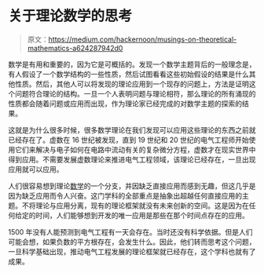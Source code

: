# 关于理论数学的思考

> 原文：<https://medium.com/hackernoon/musings-on-theoretical-mathematics-a624287942d0>

数学是有用和重要的，因为它是可概括的。发现一个数学主题背后的一般理念是，有人假设了一个数学结构的一些性质，然后试图看看这些初始假设的结果是什么其他性质。然后，其他人可以将发现的理论应用到一个现存的问题上，方法是证明这个问题符合理论的结构。一旦一个人表明问题与理论相符，那么理论的所有涌现的性质都会随着问题或应用而出现，作为理论家已经完成的对数学主题的探索的结果。

这就是为什么很多时候，很多数学理论在我们发现可以应用这些理论的东西之前就已经存在了。虚数在 16 世纪被发现，直到 19 世纪和 20 世纪的电气工程师开始使用它们来解决与电子如何在电路中流动有关的复杂微分方程，虚数才在现实世界中得到应用。不需要发展虚数理论来推进电气工程领域，该理论已经存在，一旦出现应用就可以应用。

人们很容易想到理论[数学](https://hackernoon.com/tagged/mathematics)的一个分支，并因缺乏直接应用而感到无趣，但这几乎是因为缺乏应用而令人兴奋。这门学科的全部重点是抽象出超越任何直接应用的主题。不将理论与应用分离，现有的理论框架就没有未来创新的空间。这是因为在任何给定的时间，人们能够想到开发的唯一应用是那些在那个时间点存在的应用。

1500 年没有人能预测到电气工程有一天会存在。当时还没有科学依据。但是人们可能会想，如果负数的平方根存在，会发生什么。因此，他们转而思考这个问题，一旦科学基础出现，推动电气工程发展的理论框架就已经存在，这个学科也就有了成果。